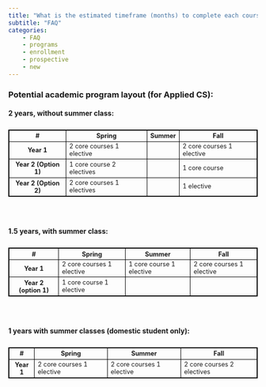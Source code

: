 ```yaml
---
title: "What is the estimated timeframe (months) to complete each course?"
subtitle: "FAQ"
categories:
    - FAQ
    - programs
    - enrollment
    - prospective
    - new
---
```



<style>
table, th, td {
  border:1px solid black;
}
</style>
### Potential academic program layout (for Applied CS):

#### 2 years, without summer class:

<table class="table">
  <thead>
    <tr>
      <th scope="col">#</th>
      <th scope="col">Spring</th>
      <th scope="col">Summer</th>
      <th scope="col">Fall</th>
    </tr>
  </thead>
  <tbody>
    <tr>
      <th scope="row">Year 1</th>
      <td>2 core courses     1 elective</td>
      <td>                              </td>
      <td>2 core courses     1 elective</td>
    </tr>
    <tr>
      <th scope="row">Year 2 (Option 1)</th>
      <td>1 core course     2 electives</td>
      <td>                              </td>
      <td>1 core course   </td>
    </tr>
    <tr>
      <th scope="row">Year 2 (Option 2)</th>
      <td>2 core courses     1 electives</td>
      <td>                              </td>
      <td>1 elective   </td>
    </tr>
  </tbody>
</table>
<br>

#### 1.5 years, with summer class:

<table class="table">
  <thead>
    <tr>
      <th scope="col">#</th>
      <th scope="col">Spring</th>
      <th scope="col">Summer</th>
      <th scope="col">Fall</th>
    </tr>
  </thead>
  <tbody>
    <tr>
      <th scope="row">Year 1</th>
      <td>2 core courses     1 elective</td>
      <td>1 core course       1 elective </td>
      <td>2 core courses     1 elective</td>
    </tr>
    <tr>
      <th scope="row">Year 2 (option 1)</th>
      <td>1 core course     1 elective</td>
      <td>                              </td>
      <td>                              </td>
    </tr>
  </tbody>
</table>
<br> 

#### 1 years with summer classes (domestic student only):



<table class="table" >
  <thead>
    <tr>
      <th scope="col">#</th>
      <th scope="col">Spring</th>
      <th scope="col">Summer</th>
      <th scope="col">Fall</th>
    </tr>
  </thead>
  <tbody>
    <tr>
      <th scope="row">Year 1</th>
      <td>2 core courses     1 elective</td>
      <td>2 core courses     1 elective </td>
      <td>2 core courses     2 electives</td>
    </tr>
  </tbody>
</table>
<br>
<style>
.table {
  boarder-collapse: collapse;
  margin: 25px 0;
  font-size: 0.9em;
  min-width: 400px; 
}
  </style>



